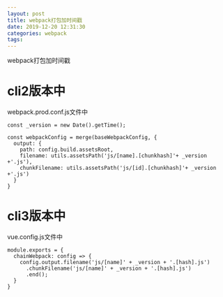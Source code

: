 ```yaml
---
layout: post
title: webpack打包加时间戳
date: 2019-12-20 12:31:30
categories: webpack
tags:
---
```

webpack打包加时间戳

# cli2版本中

webpack.prod.conf.js文件中

```
const _version = new Date().getTime();

const webpackConfig = merge(baseWebpackConfig, {
  output: {
    path: config.build.assetsRoot,
    filename: utils.assetsPath('js/[name].[chunkhash]'+ _version +'.js'),
    chunkFilename: utils.assetsPath('js/[id].[chunkhash]'+ _version +'.js')
  }
}
```

# cli3版本中

vue.config.js文件中

```
module.exports = {
  chainWebpack: config => {
    config.output.filename('js/[name]' + _version + '.[hash].js')
      .chunkFilename('js/[name]' + _version + '.[hash].js')
      .end();
  }
}
```

